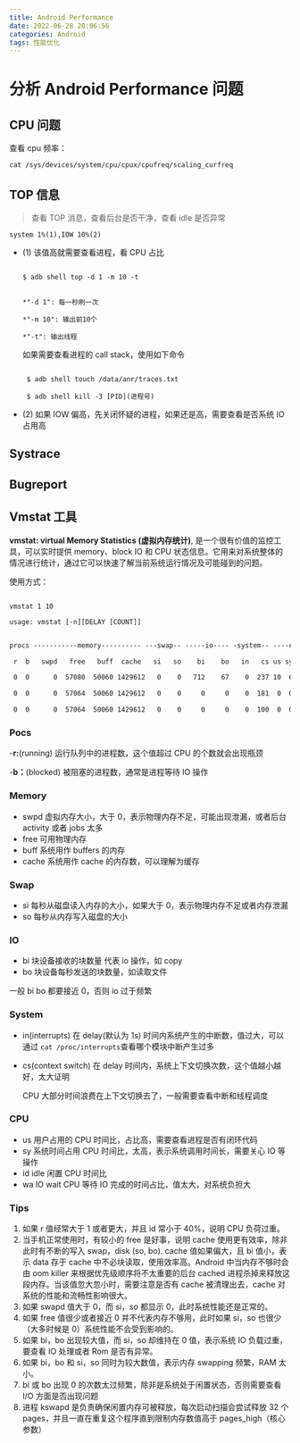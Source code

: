 ```yaml
---
title: Android Performance
date: 2022-06-28 20:06:56
categories: Android
tags: 性能优化
---
```


# 分析 Android Performance 问题

## CPU 问题

查看 cpu 频率：

`cat /sys/devices/system/cpu/cpux/cpufreq/scaling_curfreq`

## TOP 信息

> 查看 TOP 消息，查看后台是否干净，查看 idle 是否异常

`system 1%(1),IOW 10%(2)`

- (1) 该值高就需要查看进程，看 CPU 占比

  ```shell

  $ adb shell top -d 1 -m 10 -t


  *"-d 1": 每一秒刷一次

  *"-m 10": 输出前10个

  *"-t": 输出线程

  ```

  如果需要查看进程的 call stack，使用如下命令

  ```shell

   $ adb shell touch /data/anr/traces.txt

   $ adb shell kill -3 [PID](进程号)

  ```
- (2) 如果 IOW 偏高，先关闭怀疑的进程，如果还是高，需要查看是否系统 IO 占用高

## Systrace



## Bugreport



## Vmstat 工具

**vmstat: virtual Memory Statistics (虚拟内存统计)**, 是一个很有价值的监控工具，可以实时提供 memory、block IO 和 CPU 状态信息。它用来对系统整体的情况进行统计，通过它可以快速了解当前系统运行情况及可能碰到的问题。

使用方式：

```shell

vmstat 1 10

usage: vmstat [-n][DELAY [COUNT]]

```

```markdown

procs -----------memory---------- ---swap-- -----io---- -system-- ----cpu----

 r  b   swpd   free   buff  cache   si   so    bi    bo   in   cs us sy id wa

 0  0      0  57080  50060 1429612   0    0   712    67    0  237 10  6 83  0

 0  0      0  57064  50060 1429612   0    0     0     0    0  181  0  0 100 0

 0  0      0  57064  50060 1429612   0    0     0     0    0  100  0  0 100 0

```

### Pocs

-**r:**(running) 运行队列中的进程数，这个值超过 CPU 的个数就会出现瓶颈

-**b：**(blocked) 被阻塞的进程数，通常是进程等待 IO 操作

### Memory

- swpd 虚拟内存大小，大于 0，表示物理内存不足，可能出现泄漏，或者后台 activity 或者 jobs 太多
- free 可用物理内存
- buff 系统用作 buffers 的内存
- cache 系统用作 cache 的内存数，可以理解为缓存

### Swap

- si 每秒从磁盘读入内存的大小，如果大于 0，表示物理内存不足或者内存泄漏
- so 每秒从内存写入磁盘的大小

### IO

- bi 块设备接收的块数量 代表 io 操作，如 copy
- bo 块设备每秒发送的块数量，如读取文件

一般 bi bo 都要接近 0，否则 io 过于频繁

### System

- in(interrupts) 在 delay(默认为 1s) 时间内系统产生的中断数，值过大，可以通过 `cat /proc/interrupts`查看哪个模块中断产生过多
- cs(context switch) 在 delay 时间内，系统上下文切换次数，这个值越小越好，太大证明

  CPU 大部分时间浪费在上下文切换去了，一般需要查看中断和线程调度

### CPU

- us 用户占用的 CPU 时间比，占比高，需要查看进程是否有闭环代码
- sy 系统时间占用 CPU 时间比，太高，表示系统调用时间长，需要关心 IO 等操作
- id idle 闲置 CPU 时间比
- wa IO wait CPU 等待 IO 完成的时间占比，值太大，对系统负担大

### Tips

1. 如果 r 值经常大于 1 或者更大，并且 id 常小于 40%，说明 CPU 负荷过重。
2. 当手机正常使用时，有较小的 free 是好事，说明 cache 使用更有效率，除非此时有不断的写入 swap，disk (so, bo). cache 值如果偏大，且 bi 值小，表示 data 存于 cache 中不必块读取，使用效率高。Android 中当内存不够时会由 oom killer 来根据优先级顺序将不太重要的后台 cached 进程杀掉来释放这段内存。当该值忽大忽小时，需要注意是否有 cache 被清理出去，cache 对系统的性能和流畅性影响很大。
3. 如果 swapd 值大于 0，而 si，so 都显示 0，此时系统性能还是正常的。
4. 如果 free 值很少或者接近 0 并不代表内存不够用，此时如果 si，so 也很少（大多时候是 0）系统性能不会受到影响的。
5. 如果 bi，bo 出现较大值，而 si，so 却维持在 0 值，表示系统 IO 负载过重，要查看 IO 处理或者 Rom 是否有异常。
6. 如果 bi，bo 和 si，so 同时为较大数值，表示内存 swapping 频繁，RAM 太小。
7. bi 或 bo 出现 0 的次数太过频繁，除非是系统处于闲置状态，否则需要查看 I/O 方面是否出现问题
8. 进程 kswapd 是负责确保闲置内存可被释放，每次启动扫描会尝试释放 32 个 pages，并且一直在重复这个程序直到限制内存数值高于 pages_high（核心参数）
